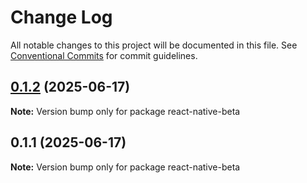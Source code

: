 # Change Log

All notable changes to this project will be documented in this file.
See [Conventional Commits](https://conventionalcommits.org) for commit guidelines.

## [0.1.2](https://github.com/shivam25092001/react-native-beta/compare/react-native-beta@0.1.1...react-native-beta@0.1.2) (2025-06-17)

**Note:** Version bump only for package react-native-beta





## 0.1.1 (2025-06-17)

**Note:** Version bump only for package react-native-beta
